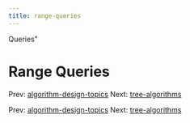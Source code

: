 ```yaml
---
title: range-queries
---
```


Queries"

# Range Queries

Prev:
[algorithm-design-topics](algorithm-design-topics.md)
Next: [tree-algorithms](tree-algorithms.md)

Prev:
[algorithm-design-topics](algorithm-design-topics.md)
Next: [tree-algorithms](tree-algorithms.md)
